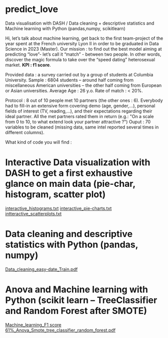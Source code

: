 
# predict_love
Data visualisation with DASH / Data cleaning  + descriptive statistics and Machine learning with Python (pandas,numpy, scikitlearn)

Hi, let’s talk about machine learning, get back to the first team-project of the year spent at the French university Lyon II in order to be graduated in Data Science in 2023 (Master). 
Our mission : to find out the best model aiming at predicting “love”- let’s call it “match” - between two people. In other words, discover the magic formula to take over the “speed dating” heterosexual market. **KPI : f1 score**. 

Provided data : a survey carried out by a group of students at Columbia University.  Sample : 6804 students – around half coming from miscellaneous American universities – the other half coming from European or Asian universities. Average Age : 26 y.o. Rate of match : < 20%. 

Protocol : 8 out of 10 people met 10 partners (the other ones : 6). Everybody had to fill-in an extensive form covering demo (age, gender,…), personal fields of interest (TV, reading,…), and their expectations regarding their ideal partner. All the met partners rated them in return (e.g.: "On a scale from 0 to 10, to what extend look your partner attractive ?") Ouput : 70 variables to be cleaned (missing data, same intel reported several times in different columns). 

What kind of code you will find : 
# **Interactive Data visualization** with **DASH** to get a first exhaustive glance on main data (pie-char, histogram, scatter plot)
[interactive_histograms.txt](https://github.com/Xhrys69/predict_love/files/9801858/interactive_histograms.txt)
[interactive_pie-charts.txt](https://github.com/Xhrys69/predict_love/files/9801859/interactive_pie-charts.txt)
[intteractive_scatterplots.txt](https://github.com/Xhrys69/predict_love/files/9801860/intteractive_scatterplots.txt)

# Data cleaning and descriptive statistics with Python (pandas, numpy) 
[Data_cleaning_easy-date_Train.pdf](https://github.com/Xhrys69/predict_love/files/9801930/Data_cleaning_easy-date_Train.pdf)

# **Anova and Machine learning** with Python (scikit learn – TreeClassifier and Random Forest after SMOTE)
[Machine_learning_F1 score 61%_Anova_Smote_tree_classifier_random_forest.pdf](https://github.com/Xhrys69/predict_love/files/9801938/Machine_learning_F1.score.61._Anova_Smote_tree_classifier_random_forest.pdf)
